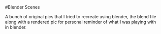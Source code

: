 #Blender Scenes

A bunch of original pics that I tried to recreate using blender, the blend file along with a rendered pic for personal reminder of what I was playing with in blender.
